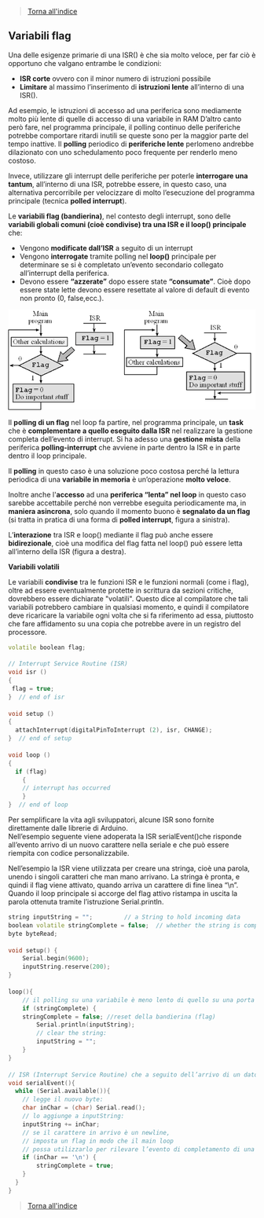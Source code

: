 >[Torna all'indice](indexinterrupts.md)
## **Variabili flag**

Una delle esigenze primarie di una ISR() è che sia molto veloce, per far ciò è opportuno che valgano entrambe le condizioni:
-	**ISR corte** ovvero con il minor numero di istruzioni possibile
-	**Limitare** al massimo l’inserimento di **istruzioni lente** all’interno di una ISR().

Ad esempio, le istruzioni di accesso ad una periferica sono mediamente molto più lente di quelle di accesso di una variabile in RAM 
D’altro canto però fare, nel programma principale, il polling continuo delle periferiche potrebbe comportare ritardi inutili se queste sono per la maggior parte del tempo inattive. Il **polling** periodico di **periferiche lente** perlomeno andrebbe dilazionato con uno schedulamento poco frequente per renderlo meno costoso.

Invece, utilizzare gli interrupt delle periferiche per poterle **interrogare una tantum**, all’interno di una ISR, potrebbe essere, in questo caso, una alternativa percorribile per velocizzare di molto l’esecuzione del programma principale (tecnica **polled interrupt**).

Le **variabili flag (bandierina)**, nel contesto degli interrupt, sono delle **variabili globali comuni (cioè condivise) tra una ISR e il loop() principale** che:
-	Vengono **modificate dall’ISR** a seguito di un interrupt
-	Vengono **interrogate** tramite polling nel **loop()** principale per determinare se si è completato un’evento secondario collegato all’interrupt della periferica.
-	Devono essere **“azzerate”** dopo essere state **“consumate”**. Cioè dopo essere state lette devono essere resettate al valore di default di evento non pronto (0, false,ecc.).

![intflag](intflag.png)
 
Il **polling di un flag** nel loop fa partire, nel programma principale, un **task** che è **complementare a quello eseguito dalla ISR** nel realizzare la gestione completa dell’evento di interrupt. Si ha adesso una **gestione mista** della periferica **polling-interrupt** che avviene in parte dentro la ISR e in parte dentro il loop principale.

Il **polling** in questo caso è una soluzione poco costosa perché la lettura periodica di una **variabile in memoria** è un’operazione **molto veloce**. 

Inoltre anche l'**accesso** ad una **periferica “lenta” nel loop** in questo caso sarebbe accettabile perché non verrebbe eseguita periodicamente ma, in **maniera asincrona**, solo quando il momento buono è **segnalato da un flag** (si tratta in pratica di una forma di **polled interrupt**, figura a sinistra).

L’**interazione** tra ISR e loop() mediante il flag può anche essere **bidirezionale**, cioè una modifica del flag fatta nel loop() può essere letta all’interno della ISR (figura a destra).

**Variabili volatili**

Le variabili **condivise** tra le funzioni ISR e le funzioni normali (come i flag), oltre ad essere eventualmente protette in scrittura da sezioni critiche, dovrebbero essere dichiarate "volatili". Questo dice al compilatore che tali variabili potrebbero cambiare in qualsiasi momento, e quindi il compilatore deve ricaricare la variabile ogni volta che si fa riferimento ad essa, piuttosto che fare affidamento su una copia che potrebbe avere in un registro del processore.

```C++
volatile boolean flag;

// Interrupt Service Routine (ISR)
void isr ()
{
 flag = true;
}  // end of isr

void setup ()
{
  attachInterrupt(digitalPinToInterrupt (2), isr, CHANGE);  
}  // end of setup

void loop ()
{
  if (flag)
    {
    // interrupt has occurred
    }
}  // end of loop
```

Per semplificare la vita agli sviluppatori, alcune ISR sono fornite direttamente dalle librerie di Arduino.  
Nell’esempio seguente viene adoperata la ISR serialEvent()che risponde all’evento arrivo di un nuovo carattere nella seriale e che può essere riempita con codice personalizzabile.

Nell’esempio la ISR viene utilizzata per creare una stringa, cioè una parola, unendo i singoli caratteri che man mano arrivano. La stringa è pronta, e quindi il flag viene attivato, quando arriva un carattere di fine linea “\n”.
Quando il loop principale si accorge del flag attivo ristampa in uscita la parola ottenuta tramite l’istruzione Serial.println.

```C++
string inputString = "";         // a String to hold incoming data
boolean volatile stringComplete = false;  // whether the string is complete
byte byteRead;

void setup() {                
    Serial.begin(9600);
    inputString.reserve(200);
}

loop(){
    // il polling su una variabile è meno lento di quello su una porta seriale 
    if (stringComplete) {
	stringComplete = false; //reset della bandierina (flag)
        Serial.println(inputString);
        // clear the string:
        inputString = "";
    }
}

// ISR (Interrupt Service Routine) che a seguito dell’arrivo di un dato. Crea  // una stringa da una sequenza di caratteri.
void serialEvent(){
  while (Serial.available()){
    // legge il nuovo byte:
    char inChar = (char) Serial.read();
    // lo aggiunge a inputString:
    inputString += inChar;
    // se il carattere in arrivo è un newline, 
    // imposta un flag in modo che il main loop 
    // possa utilizzarlo per rilevare l’evento di completamento di una stringa:
    if (inChar == '\n') {
        stringComplete = true;
    }
  }
}
```
>[Torna all'indice](indexinterrupts.md)
